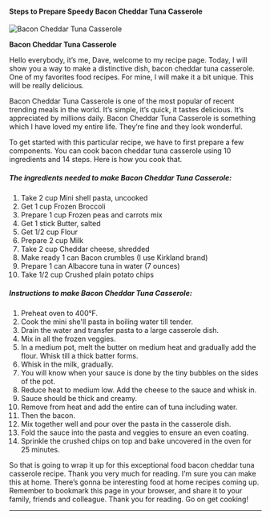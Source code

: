             

#### Steps to Prepare Speedy Bacon Cheddar Tuna Casserole

![Bacon Cheddar Tuna Casserole](https://img-global.cpcdn.com/recipes/4913993152462848/751x532cq70/bacon-cheddar-tuna-casserole-recipe-main-photo.jpg)

**Bacon Cheddar Tuna Casserole**

Hello everybody, it’s me, Dave, welcome to my recipe page. Today, I will show you a way to make a distinctive dish, bacon cheddar tuna casserole. One of my favorites food recipes. For mine, I will make it a bit unique. This will be really delicious.

Bacon Cheddar Tuna Casserole is one of the most popular of recent trending meals in the world. It’s simple, it’s quick, it tastes delicious. It’s appreciated by millions daily. Bacon Cheddar Tuna Casserole is something which I have loved my entire life. They’re fine and they look wonderful.

To get started with this particular recipe, we have to first prepare a few components. You can cook bacon cheddar tuna casserole using 10 ingredients and 14 steps. Here is how you cook that.

##### The ingredients needed to make Bacon Cheddar Tuna Casserole:

1.  Take 2 cup Mini shell pasta, uncooked
2.  Get 1 cup Frozen Broccoli
3.  Prepare 1 cup Frozen peas and carrots mix
4.  Get 1 stick Butter, salted
5.  Get 1/2 cup Flour
6.  Prepare 2 cup Milk
7.  Take 2 cup Cheddar cheese, shredded
8.  Make ready 1 can Bacon crumbles (I use Kirkland brand)
9.  Prepare 1 can Albacore tuna in water (7 ounces)
10.  Take 1/2 cup Crushed plain potato chips

##### Instructions to make Bacon Cheddar Tuna Casserole:

1.  Preheat oven to 400°F.
2.  Cook the mini she'll pasta in boiling water till tender.
3.  Drain the water and transfer pasta to a large casserole dish.
4.  Mix in all the frozen veggies.
5.  In a medium pot, melt the butter on medium heat and gradually add the flour. Whisk till a thick batter forms.
6.  Whisk in the milk, gradually.
7.  You will know when your sauce is done by the tiny bubbles on the sides of the pot.
8.  Reduce heat to medium low. Add the cheese to the sauce and whisk in.
9.  Sauce should be thick and creamy.
10.  Remove from heat and add the entire can of tuna including water.
11.  Then the bacon.
12.  Mix together well and pour over the pasta in the casserole dish.
13.  Fold the sauce into the pasta and veggies to ensure an even coating.
14.  Sprinkle the crushed chips on top and bake uncovered in the oven for 25 minutes.

So that is going to wrap it up for this exceptional food bacon cheddar tuna casserole recipe. Thank you very much for reading. I’m sure you can make this at home. There’s gonna be interesting food at home recipes coming up. Remember to bookmark this page in your browser, and share it to your family, friends and colleague. Thank you for reading. Go on get cooking!

* * *